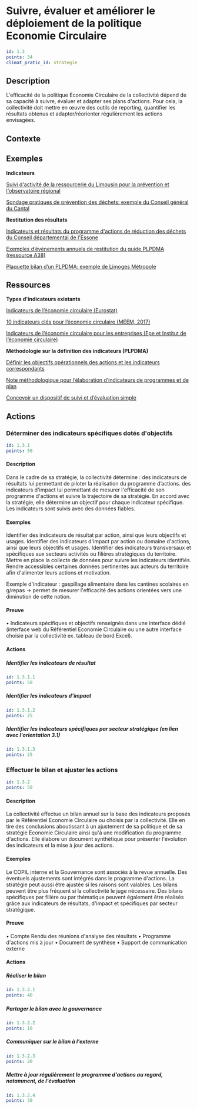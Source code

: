 # Suivre, évaluer et améliorer le déploiement de la politique Economie Circulaire
```yaml
id: 1.3
points: 34
climat_pratic_id: strategie
```
## Description
L'efficacité de la politique Economie Circulaire de la collectivité dépend de sa capacité à suivre, évaluer et adapter ses plans d'actions. Pour cela, la collectivité doit mettre en œuvre des outils de reporting, quantifier les résultats obtenus et adapter/réorienter régulièrement les actions envisagées.

## Contexte

## Exemples

**Indicateurs**

<a href="https://optigede.ademe.fr/fiche/suivi-d-activite-pour-la-prevention-et-l-observatoire-regional">Suivi d'activité de la ressourcerie du Limousin pour la prévention et l'observatoire régional</a>
 
<a href="https://optigede.ademe.fr/fiche/enquete-d-opinion-visant-mesurer-l-efficacite-des-actions-mises-en-place-dans-le-cadre-des-dis">Sondage pratiques de prévention des déchets: exemple du Conseil général du Cantal</a>

**Restitution des résultats**

<a href="https://optigede.ademe.fr/fiche/programme-dactions-de-reduction-des-dechets-produits-par-le-conseil-departemental">Indicateurs et résultats du programme d'actions de réduction des déchets du Conseil départemental de l'Essone</a>
 
<a href="http://www.plpdma-guide-ademe.fr/ressources.html">Exemples d’évènements annuels de restitution du guide PLPDMA (ressource A38)</a>

<a href="http://www.limoges-metropole.fr/sites/default/files/plaquette_plrd.pdf">Plaquette bilan d’un PLPDMA: exemple de Limoges Métropole</a>

## Ressources

**Types d’indicateurs existants**

<a href="https://ec.europa.eu/eurostat/fr/web/circular-economy/indicators">Indicateurs de l’économie circulaire (Eurostat)</a>

<a href="https://www.statistiques.developpement-durable.gouv.fr/sites/default/files/2018-10/datalab-18-economie-circulaire-edition-2017-c.pdf">10 indicateurs clés pour l’économie circulaire (MEEM, 2017)</a>

<a href="https://institut-economie-circulaire.fr/wp-content/uploads/2018/10/2018_indicateurs_economie_circulaire_entreprises.pdf">Indicateurs de l’économie circulaire pour les entreprises (Epe et Institut de l’économie circulaire)</a>

**Méthodologie sur la définition des indicateurs (PLPDMA)**

<a href="http://www.plpdma-guide-ademe.fr/definir-les-objectifs-operationnels-des-actions-et-les-indicateurs-correspondant-1.3.2.5.html">Définir les objectifs opérationnels des actions et les indicateurs correspondants</a>

<a href="http://www.plpdma-guide-ademe.fr/identifier-des-objectifs-strategiques-pour-le-plpdma-1.3.2.1.html">Note méthodologique pour l’élaboration d’indicateurs de programmes et de plan</a>

<a href="http://www.plpdma-guide-ademe.fr/concevoir-un-dispositif-de-suivi-et-devaluation-simple-1.3.2.6.html">Concevoir un dispositif de suivi et d’évaluation simple</a>

## Actions
### Déterminer des indicateurs spécifiques dotés d'objectifs
```yaml
id: 1.3.1
points: 50
```
#### Description
Dans le cadre de sa stratégie, la collectivité détermine : 
des indicateurs de résultats lui permettant de piloter la réalisation du programme d’actions.
des indicateurs d'impact lui permettant de mesurer l'efficacité de son programme d'actions et suivre la trajectoire de sa stratégie.
En accord avec la stratégie, elle détermine un objectif pour chaque indicateur spécifique.
Les indicateurs sont suivis avec des données fiables.

#### Exemples
Identifier des indicateurs de résultat par action, ainsi que leurs objectifs et usages.
Identifier des indicateurs d'impact par action ou domaine d'actions, ainsi que leurs objectifs et usages.
Identifier des indicateurs transversaux et spécifiques aux secteurs activités ou filières stratégiques du territoire.
Mettre en place la collecte de données pour suivre les indicateurs identifiés.
Rendre accessibles certaines données pertinentes aux acteurs du territoire afin d'alimenter leurs actions et motivation.

Exemple d'indicateur : gaspillage alimentaire dans les cantines scolaires en g/repas
→ permet de mesurer l'efficacité des actions orientées vers une diminution de cette notion.

#### Preuve
• Indicateurs spécifiques et objectifs renseignés dans une interface dédié (interface web du Référentiel Economie Circulaire ou une autre interface choisie par la collectivité ex. tableau de bord Excel).

#### Actions
##### Identifier les indicateurs de résultat
```yaml
id: 1.3.1.1
points: 50
```

##### Identifier les indicateurs d'impact
```yaml
id: 1.3.1.2
points: 25
```

##### Identifier les indicateurs spécifiques par secteur stratégique (en lien avec l'orientation 3.1)
```yaml
id: 1.3.1.3
points: 25
```


### Effectuer le bilan et ajuster les actions
```yaml
id: 1.3.2
points: 50
```
#### Description
La collectivité effectue un bilan annuel sur la base des indicateurs  proposés par le Référentiel Economie Circulaire ou choisis par la collectivité. Elle en tire des conclusions aboutissant à un ajustement de sa politique et de sa stratégie Economie Circulaire ainsi qu'à une modification du programme d'actions.
Elle élabore un document synthétique pour présenter l'évolution des indicateurs et la mise à jour des actions.

#### Exemples
Le COPIL interne et la Gouvernance sont associés à la revue annuelle. Des éventuels ajustements sont intégrés dans le programme d'actions. La stratégie peut aussi être ajustée si les raisons sont valables.
Les bilans peuvent être plus fréquent si la collectivité le juge nécessaire.
Des bilans spécifiques par filière ou par thématique peuvent également être réalisés grâce aux indicateurs de résultats, d'impact et spécifiques par secteur stratégique.

#### Preuve
• Compte Rendu des réunions d'analyse des résultats
• Programme d'actions mis à jour
• Document de synthèse
• Support de communication externe

#### Actions
##### Réaliser le bilan 
```yaml
id: 1.3.2.1
points: 40
```

##### Partager le bilan avec la gouvernance
```yaml
id: 1.3.2.2
points: 10
```

##### Communiquer sur le bilan à l'externe
```yaml
id: 1.3.2.3
points: 20
```

##### Mettre à jour régulièrement le programme d'actions au regard, notamment, de l'évaluation
```yaml
id: 1.3.2.4
points: 30
```


